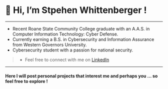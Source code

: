 # 👋 Hi, I’m Stpehen Whittenberger !

---

- Recent Roane State Community College graduate with an A.A.S. in Computer Information Technology: Cyber Defense.
- Currently earning a B.S. in Cybersecurity and Information Assurance from Western Governors University.
- Cybersecurity student with a passion for national security.
> - Feel free to connect with me on [LinkedIn](https://www.linkedin.com/in/stephen-whittenberger-658980210)

---

#### Here I will post personal projects that interest me and perhaps you ... so feel free to explore !
